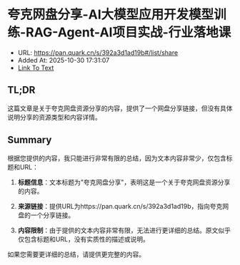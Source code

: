# 夸克网盘分享-AI大模型应用开发​模型训练-RAG-Agent-AI项目实战-行业落地课
- URL: https://pan.quark.cn/s/392a3d1ad19b#/list/share
- Added At: 2025-10-30 17:31:07
- [Link To Text](2025-10-30-夸克网盘分享-ai大模型应用开发​模型训练-rag-agent-ai项目实战-行业落地课_raw.md)

## TL;DR

这篇文章是关于夸克网盘资源分享的内容，提供了一个网盘分享链接，但没有具体说明分享的资源类型和内容详情。

## Summary
根据您提供的内容，我只能进行非常有限的总结，因为文本内容非常少，仅包含标题和URL：

1. **标题信息**：文本标题为"夸克网盘分享"，表明这是一个关于夸克网盘资源分享的内容。

2. **来源链接**：提供URL为https://pan.quark.cn/s/392a3d1ad19b，指向夸克网盘的一个分享链接。

3. **内容限制**：由于提供的文本内容非常有限，无法进行更详细的总结。原文似乎仅包含标题和URL，没有实质性的描述或说明。

如果您需要更详细的总结，请提供更完整的内容。
